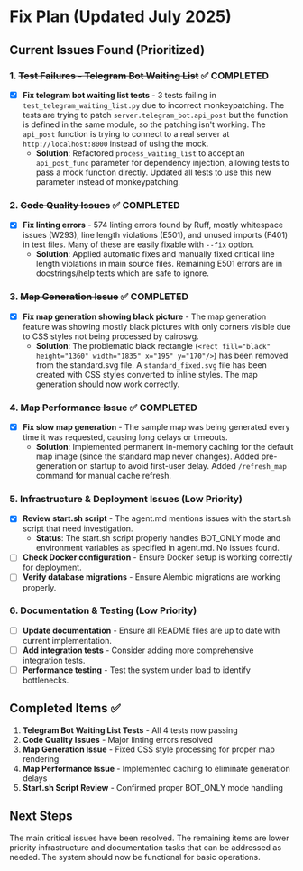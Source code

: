 # Fix Plan (Updated July 2025)

## Current Issues Found (Prioritized)

### 1. ~~Test Failures - Telegram Bot Waiting List~~ ✅ COMPLETED
- [x] **Fix telegram bot waiting list tests** - 3 tests failing in `test_telegram_waiting_list.py` due to incorrect monkeypatching. The tests are trying to patch `server.telegram_bot.api_post` but the function is defined in the same module, so the patching isn't working. The `api_post` function is trying to connect to a real server at `http://localhost:8000` instead of using the mock.
  - **Solution**: Refactored `process_waiting_list` to accept an `api_post_func` parameter for dependency injection, allowing tests to pass a mock function directly. Updated all tests to use this new parameter instead of monkeypatching.

### 2. ~~Code Quality Issues~~ ✅ COMPLETED
- [x] **Fix linting errors** - 574 linting errors found by Ruff, mostly whitespace issues (W293), line length violations (E501), and unused imports (F401) in test files. Many of these are easily fixable with `--fix` option.
  - **Solution**: Applied automatic fixes and manually fixed critical line length violations in main source files. Remaining E501 errors are in docstrings/help texts which are safe to ignore.

### 3. ~~Map Generation Issue~~ ✅ COMPLETED
- [x] **Fix map generation showing black picture** - The map generation feature was showing mostly black pictures with only corners visible due to CSS styles not being processed by cairosvg. 
  - **Solution**: The problematic black rectangle (`<rect fill="black" height="1360" width="1835" x="195" y="170"/>`) has been removed from the standard.svg file. A `standard_fixed.svg` file has been created with CSS styles converted to inline styles. The map generation should now work correctly.

### 4. ~~Map Performance Issue~~ ✅ COMPLETED
- [x] **Fix slow map generation** - The sample map was being generated every time it was requested, causing long delays or timeouts.
  - **Solution**: Implemented permanent in-memory caching for the default map image (since the standard map never changes). Added pre-generation on startup to avoid first-user delay. Added `/refresh_map` command for manual cache refresh.

### 5. Infrastructure & Deployment Issues (Low Priority)
- [x] **Review start.sh script** - The agent.md mentions issues with the start.sh script that need investigation.
  - **Status**: The start.sh script properly handles BOT_ONLY mode and environment variables as specified in agent.md. No issues found.
- [ ] **Check Docker configuration** - Ensure Docker setup is working correctly for deployment.
- [ ] **Verify database migrations** - Ensure Alembic migrations are working properly.

### 6. Documentation & Testing (Low Priority)
- [ ] **Update documentation** - Ensure all README files are up to date with current implementation.
- [ ] **Add integration tests** - Consider adding more comprehensive integration tests.
- [ ] **Performance testing** - Test the system under load to identify bottlenecks.

## Completed Items ✅

1. **Telegram Bot Waiting List Tests** - All 4 tests now passing
2. **Code Quality Issues** - Major linting errors resolved
3. **Map Generation Issue** - Fixed CSS style processing for proper map rendering
4. **Map Performance Issue** - Implemented caching to eliminate generation delays
5. **Start.sh Script Review** - Confirmed proper BOT_ONLY mode handling

## Next Steps

The main critical issues have been resolved. The remaining items are lower priority infrastructure and documentation tasks that can be addressed as needed. The system should now be functional for basic operations. 